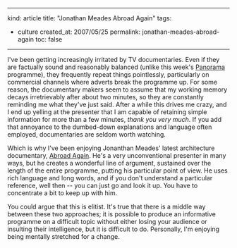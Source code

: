-----
kind: article
title: "Jonathan Meades Abroad Again"
tags:
- culture
created_at: 2007/05/25
permalink: jonathan-meades-abroad-again
toc: false
-----

<p>I've been getting increasingly irritated by TV documentaries. Even if they are factually sound and reasonably balanced (unlike this week's <a href="http://www.rousette.org.uk/blog/archives/wi-fi-madness/">Panorama</a> programme), they frequently repeat things pointlessly, particularly on commercial channels where adverts break the programme up. For some reason, the documentary makers seem to assume that my working memory decays irretrievably after about two minutes, so they are constantly reminding me what they've just said. After a while this drives me crazy, and I end up yelling at the presenter that I am capable of retaining simple information for more than a few minutes, <em>thank you very much</em>. If you add that annoyance to the dumbed-down explanations and language often employed, documentaries are seldom worth watching.</p>

<p>Which is why I've been enjoying Jonanthan Meades' latest architecture documentary, <a href="http://www.jonathanmeades.com/">Abroad Again</a>. He's a very unconventional presenter in many ways, but he creates a wonderful line of argument, sustained over the length of the entire programme, putting his particular point of view. He uses rich language and long words, and if you don't understand a particular reference, well then -- you can just go and look it up. You have to concentrate a bit to keep up with him.</p>

<p>You could argue that this is elitist. It's true that there is a middle way between these two approaches; it is possible to produce an informative programme on a difficult topic without either losing your audience or insulting their intelligence, but it is difficult to do. Personally, I'm enjoying being mentally stretched for a change.</p>


